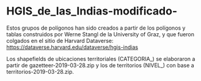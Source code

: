 # HGIS_de_las_Indias-modificado-

Estos grupos de polígonos han sido creados a partir de los polígonos y tablas construidos por Werne Stangl 
de la University of Graz, y que fueron colgados en el sitio de Harvard Dataverse: https://dataverse.harvard.edu/dataverse/hgis-indias

Los shapefields de ubicaciones territoriales (CATEGORIA_) se elaboraron a partir de gazetteer-2019-03-28.zip
y los de territorios (NIVEL_) con base a territorios-2019-03-28.zip.
